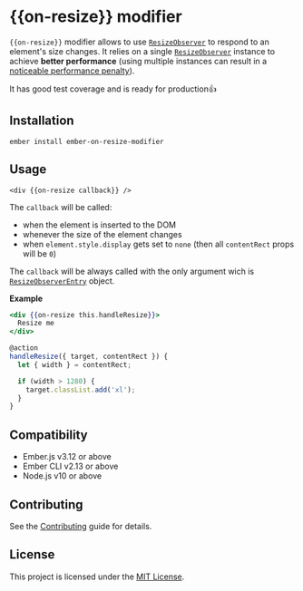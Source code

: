 # {{on-resize}} modifier

`{{on-resize}}` modifier allows to use [`ResizeObserver`] to respond to an element's size changes. It relies on a single [`ResizeObserver`] instance to achieve **better performance** (using multiple instances can result in a [noticeable performance penalty](https://groups.google.com/a/chromium.org/forum/#!msg/blink-dev/z6ienONUb5A/F5-VcUZtBAAJ)).

It has good test coverage and is ready for production👍

## Installation

```
ember install ember-on-resize-modifier
```

## Usage

`<div {{on-resize callback}} />`

The `callback` will be called:

- when the element is inserted to the DOM
- whenever the size of the element changes
- when `element.style.display` gets set to `none` (then all `contentRect` props will be `0`)

The `callback` will be always called with the only argument wich is [`ResizeObserverEntry`] object.

**Example**

```hbs
<div {{on-resize this.handleResize}}>
  Resize me
</div>
```

```js
@action
handleResize({ target, contentRect }) {
  let { width } = contentRect;

  if (width > 1280) {
    target.classList.add('xl');
  }
}
```

## Compatibility

- Ember.js v3.12 or above
- Ember CLI v2.13 or above
- Node.js v10 or above

## Contributing

See the [Contributing](CONTRIBUTING.md) guide for details.

## License

This project is licensed under the [MIT License](LICENSE.md).

[`ResizeObserver`]: https://developer.mozilla.org/en-US/docs/Web/API/ResizeObserver
[`ResizeObserverEntry`]: https://developer.mozilla.org/en-US/docs/Web/API/ResizeObserverEntry

